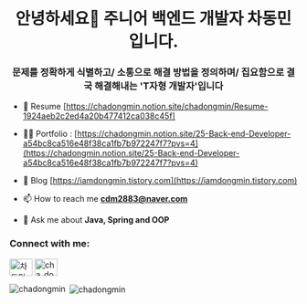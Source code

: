 <h1 align="center">안녕하세요👋 주니어 백엔드 개발자 차동민입니다.</h1>
<h3 align="center">문제를 정확하게 식별하고/ 소통으로 해결 방법을 정의하며/ 집요함으로 결국 해결해내는 'T자형 개발자'입니다</h3>

- 📄 Resume 
[https://chadongmin.notion.site/chadongmin/Resume-1924aeb2c2ed4a20b477412ca038c45f]

- 👨‍💻 Portfolio : 
[https://chadongmin.notion.site/25-Back-end-Developer-a54bc8ca516e48f38ca1fb7b972247f7?pvs=4](https://chadongmin.notion.site/25-Back-end-Developer-a54bc8ca516e48f38ca1fb7b972247f7?pvs=4)

- 📝 Blog 
[https://iamdongmin.tistory.com](https://iamdongmin.tistory.com)


- 📫 How to reach me 
**cdm2883@naver.com**

- 💬 Ask me about **Java, Spring and OOP**



<h3 align="left">Connect with me:</h3>
<p align="left">
<a href="https://linkedin.com/in/차동민" target="blank"><img align="center" src="https://raw.githubusercontent.com/rahuldkjain/github-profile-readme-generator/master/src/images/icons/Social/linked-in-alt.svg" alt="차동민" height="30" width="40" /></a>
<a href="https://instagram.com/cha_dong_min" target="blank"><img align="center" src="https://raw.githubusercontent.com/rahuldkjain/github-profile-readme-generator/master/src/images/icons/Social/instagram.svg" alt="cha_dong_min" height="30" width="40" /></a>
</p>



<p><img align="left" src="https://github-readme-stats.vercel.app/api/top-langs?username=chadongmin&show_icons=true&locale=en&layout=compact" alt="chadongmin" /></p>

<p>&nbsp;<img align="center" src="https://github-readme-stats.vercel.app/api?username=chadongmin&show_icons=true&locale=en" alt="chadongmin" /></p>





<!--
**chadongmin/chadongmin** is a ✨ _special_ ✨ repository because its `README.md` (this file) appears on your GitHub profile.

Here are some ideas to get you started:

- 🔭 I’m currently working on ...
- 🌱 I’m currently learning ...
- 👯 I’m looking to collaborate on ...
- 🤔 I’m looking for help with ...
- 💬 Ask me about ...
- 📫 How to reach me: ...
- 😄 Pronouns: ...
- ⚡ Fun fact: ...
-->
